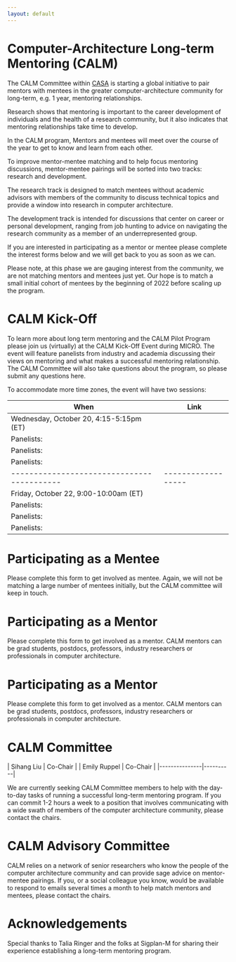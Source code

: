 ```yaml
---
layout: default
---
```


# Computer-Architecture Long-term Mentoring (CALM)

The CALM Committee within [CASA](http://www.comparchsa.org) is starting a global initiative to pair mentors
with mentees in the greater computer-architecture community for long-term, e.g.
1 year, mentoring relationships.

Research shows that mentoring is important to the career development of
individuals and the health of a research community, but it also indicates that
mentoring relationships take time to develop.

In the CALM program, Mentors and mentees will meet over the course of the year
to get to know and learn from each other.

To improve mentor-mentee matching and to help focus mentoring discussions,
mentor-mentee pairings will be sorted into two tracks: research and development.

The research track is designed to match mentees without academic advisors with
members of the community to discuss technical topics and provide a window into
research in computer architecture.

The development track is intended for discussions that center on career or
personal development, ranging from job hunting to advice on
navigating the research community as a member of an underrepresented group.

If you are interested in participating as a mentor or mentee please
complete the interest forms below and we will get back to you as soon as we can.

Please note, at this phase we are gauging interest from the community, we are
not matching mentors and mentees just yet.  Our hope is to match a small initial
cohort of mentees by the beginning of 2022 before scaling up the program.


# CALM Kick-Off

To learn more about long term mentoring and the CALM Pilot Program please join
us (virtually) at the CALM Kick-Off Event during MICRO.  The event will feature
panelists from industry and academia discussing their views on mentoring and what
makes a successful mentoring relationship.  The CALM Committee will also take
questions about the program, so please submit any questions here.

To accommodate more time zones, the event will have two sessions:

| When                                     | Link             |
|------------------------------------------|------------------|
| Wednesday, October 20, 4:15-5:15pm (ET)  |                  |
|   Panelists:                             |                  |
|   Panelists:                             |                  |
|   Panelists:                             |                  |
|------------------------------------------|------------------|
| Friday, October 22, 9:00-10:00am (ET)    |                  |
|   Panelists:                             |                  |
|   Panelists:                             |                  |
|   Panelists:                             |                  |


# Participating as a Mentee

Please complete this form to get involved as mentee.  Again, we will not be
matching a large number of mentees initially, but the CALM committee will keep
in touch.

# Participating as a Mentor

Please complete this form to get involved as a mentor.  CALM mentors can be
grad students, postdocs, professors, industry researchers or professionals in
computer architecture.

# Participating as a Mentor

Please complete this form to get involved as a mentor.  CALM mentors can be
grad students, postdocs, professors, industry researchers or professionals in
computer architecture.

# CALM Committee

| Sihang Liu    | Co-Chair |
| Emily Ruppel  | Co-Chair |
|---------------|----------|

We are currently seeking CALM Committee members to help with the day-to-day
tasks of running a successful long-term mentoring program.  If you can commit
1-2 hours a week to a position that involves communicating with a wide swath of
members of the computer architecture community, please contact the chairs.


# CALM Advisory Committee

CALM relies on a network of senior researchers who know the people of the
computer architecture community and can provide sage advice on mentor-mentee
pairings.  If you, or a social colleague you know, would be available to respond
to emails several times a month to help match mentors and mentees, please
contact the chairs.


# Acknowledgements

Special thanks to Talia Ringer and the folks at Sigplan-M for sharing their
experience establishing a long-term mentoring program.


